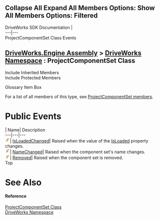 Collapse All Expand All Members Options: Show All  Members Options: Filtered   
---  
DriveWorks SDK Documentation  |   
---|---  
ProjectComponentSet Class Events   
  
[DriveWorks.Engine Assembly](topic2156.md) > [DriveWorks Namespace](topic2159.md) : ProjectComponentSet Class  
---  
  
Include Inherited Members    
Include Protected Members    


Glossary Item Box

For a list of all members of this type, see [ProjectComponentSet members](topic4107.md).

# Public Events

| Name| Description  
---|---|---  
![Public Event](dotnetimages/publicEvent.gif)| [IsLoadedChanged](topic4122.md)| Raised when the value of the [IsLoaded](topic4117.md) property changes.   
![Public Event](dotnetimages/publicEvent.gif)| [NameChanged](topic4123.md)| Raised when the component set's name changes.   
![Public Event](dotnetimages/publicEvent.gif)| [Removed](topic4124.md)| Raised when the component set is removed.   
Top

# See Also

#### Reference

[ProjectComponentSet Class](topic4106.md)   
[DriveWorks Namespace](topic2159.md)


